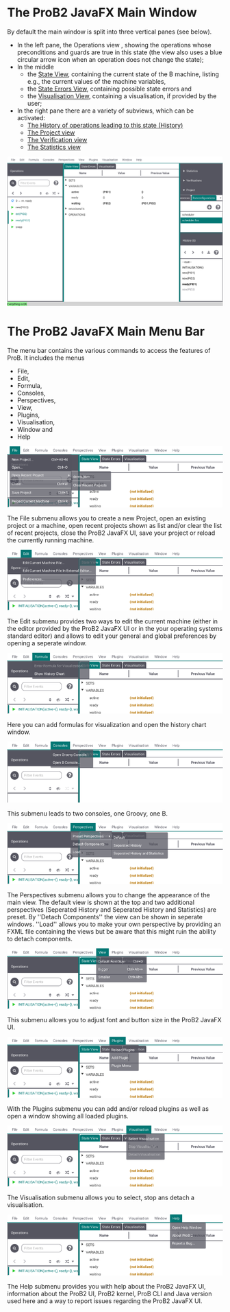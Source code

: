 # The ProB2 JavaFX Main Window

By default the main window is split into three vertical panes (see below).

* In the left pane, the Operations view , showing the operations whose preconditions and guards are true in this state (the view also uses a blue circular arrow icon when an operation does not change the state);
* In the middle 
	* the [State View](Main%20View/State.md), containing the current state of the B machine, listing e.g., the current values of the machine variables,
	* the [State Errors View](Main%20View/State%20Errors.md), containing possible state errors and
	* the [Visualisation View](Main%20View/Visualisation.md), containing a visualisation, if provided by the user;
* In the right pane there are a variety of subviews, which can be activated:
	* [The History of operations leading to this state (History)](History.md)
	* [The Project view](Project.md)
	* [The Verification view](Verification.md)
	* [The Statistics view](Statistics.md)

![ProB2 JavaFX UI Overview](screenshots/Overview.png)

# The ProB2 JavaFX Main Menu Bar

The menu bar contains the various commands to access the features of ProB. It includes the menus
* File,
* Edit,
* Formula,
* Consoles,
* Perspectives,
* View,
* Plugins,
* Visualisation,
* Window and
* Help

![File Menu](screenshots/Menu/File.png)

The File submenu allows you to create a new Project, open an existing project or a machine, open recent projects shown as list and/or clear the list of recent projects, close the ProB2 JavaFX UI, save your project or reload the currently running machine.

![Edit Menu](screenshots/Menu/Edit.png)

The Edit submenu provides two ways to edit the current machine (either in the editor provided by the ProB2 JavaFX UI or in the your operating systems standard editor) and allows to edit your general and global preferences by opening a seperate window.

![Formula Menu](screenshots/Menu/Formula.png)

Here you can add formulas for visualization and open the history chart window.

![Consoles Menu](screenshots/Menu/Consoles.png)

This submenu leads to two consoles, one Groovy, one B.

![Perspectives Menu](screenshots/Menu/Perspectives.png)

The Perspectives submenu allows you to change the appearance of the main view. The default view is shown at the top and two additional perspectives (Seperated History and Seperated History and Statistics) are preset. By ''Detach Components'' the view can be shown in seperate windows. ''Load'' allows you to make your own perspective by providing an FXML file containing the views but be aware that this might ruin the ability to detach components.

![View Menu](screenshots/Menu/View.png)

This submenu allows you to adjust font and button size in the ProB2 JavaFX UI.

![Plugins Menu](screenshots/Menu/Plugins.png)

With the Plugins submenu you can add and/or reload plugins as well as open a window showing all loaded plugins.

![Visualisation Menu](screenshots/Menu/Visualisation.png)

The Visualisation submenu allows you to select, stop ans detach a visualisation.

![Help Menu](screenshots/Menu/Help.png)

The Help submenu provides you with help about the ProB2 JavaFX UI, information about the ProB2 UI, ProB2 kernel, ProB CLI and Java version used here and a way to report issues regarding the ProB2 JavaFX UI.
 
